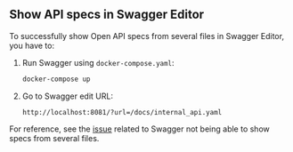 ## Show API specs in Swagger Editor

To successfully show Open API specs from several files in Swagger Editor, you have to: 

1. Run Swagger using `docker-compose.yaml`:
   ```bash
   docker-compose up
   ```

2. Go to Swagger edit URL:
   ```
   http://localhost:8081/?url=/docs/internal_api.yaml
   ```

For reference, see the [issue](https://github.com/swagger-api/swagger-editor/issues/1409) related to Swagger not being able to show specs from several files.
